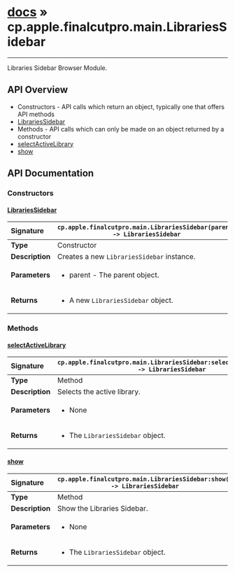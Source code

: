 # [docs](index.md) » cp.apple.finalcutpro.main.LibrariesSidebar
---

Libraries Sidebar Browser Module.

## API Overview
* Constructors - API calls which return an object, typically one that offers API methods
 * [LibrariesSidebar](#librariessidebar)
* Methods - API calls which can only be made on an object returned by a constructor
 * [selectActiveLibrary](#selectactivelibrary)
 * [show](#show)

## API Documentation

### Constructors

#### [LibrariesSidebar](#librariessidebar)
| <span style="float: left;">**Signature**</span> | <span style="float: left;">`cp.apple.finalcutpro.main.LibrariesSidebar(parent) -> LibrariesSidebar` </span>                                                          |
| -----------------------------------------------------|---------------------------------------------------------------------------------------------------------|
| **Type**                                             | Constructor |
| **Description**                                      | Creates a new `LibrariesSidebar` instance. |
| **Parameters**                                       | <ul><li>parent - The parent object.</li></ul> |
| **Returns**                                          | <ul><li>A new <code>LibrariesSidebar</code> object.</li></ul> |

### Methods

#### [selectActiveLibrary](#selectactivelibrary)
| <span style="float: left;">**Signature**</span> | <span style="float: left;">`cp.apple.finalcutpro.main.LibrariesSidebar:selectActiveLibrary() -> LibrariesSidebar` </span>                                                          |
| -----------------------------------------------------|---------------------------------------------------------------------------------------------------------|
| **Type**                                             | Method |
| **Description**                                      | Selects the active library. |
| **Parameters**                                       | <ul><li>None</li></ul> |
| **Returns**                                          | <ul><li>The <code>LibrariesSidebar</code> object.</li></ul> |

#### [show](#show)
| <span style="float: left;">**Signature**</span> | <span style="float: left;">`cp.apple.finalcutpro.main.LibrariesSidebar:show() -> LibrariesSidebar` </span>                                                          |
| -----------------------------------------------------|---------------------------------------------------------------------------------------------------------|
| **Type**                                             | Method |
| **Description**                                      | Show the Libraries Sidebar. |
| **Parameters**                                       | <ul><li>None</li></ul> |
| **Returns**                                          | <ul><li>The <code>LibrariesSidebar</code> object.</li></ul> |

